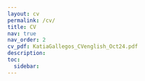 ```yaml
---
layout: cv
permalink: /cv/
title: CV
nav: true
nav_order: 2
cv_pdf: KatiaGallegos_CVenglish_Oct24.pdf
description: 
toc:
  sidebar: 
---
```

